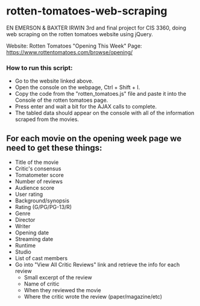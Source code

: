 # rotten-tomatoes-web-scraping
EN EMERSON & BAXTER IRWIN
3rd and final project for CIS 3360, doing web scraping on the rotten tomatoes website using jQuery.

Website: Rotten Tomatoes "Opening This Week" Page:
https://www.rottentomatoes.com/browse/opening/

### How to run this script:

* Go to the website linked above.
* Open the console on the webpage, Ctrl + Shift + I.
* Copy the code from the "rotten_tomatoes.js" file and paste it into the Console of the rotten tomatoes page.
* Press enter and wait a bit for the AJAX calls to complete.
* The tabled data should appear on the console with all of the information scraped from the movies.

## For each movie on the opening week page we need to get these things:

* Title of the movie
* Critic's consensus
* Tomatometer score
* Number of reviews
* Audience score
* User rating
* Background/synopsis
* Rating (G/PG/PG-13/R)
* Genre
* Director
* Writer
* Opening date
* Streaming date
* Runtime
* Studio
* List of cast members
* Go into "View All Critic Reviews" link and retrieve the info for each review
	* Small excerpt of the review 
	* Name of critic
	* When they reviewed the movie
	* Where the critic wrote the review (paper/magazine/etc)


